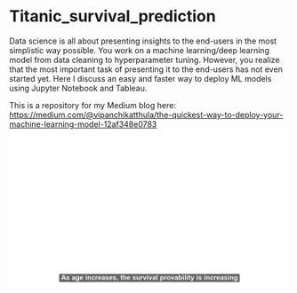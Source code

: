 # Titanic_survival_prediction
Data science is all about presenting insights to the end-users in the most simplistic way possible. You work on a machine learning/deep learning model from data cleaning to hyperparameter tuning. However, you realize that the most important task of presenting it to the end-users has not even started yet. Here I discuss an easy and faster way to deploy ML models using Jupyter Notebook and Tableau.

This is a repository for my Medium blog here: https://medium.com/@vipanchikatthula/the-quickest-way-to-deploy-your-machine-learning-model-12af348e0783
![GitHub Logo](/Titanic_dashboard.gif)

